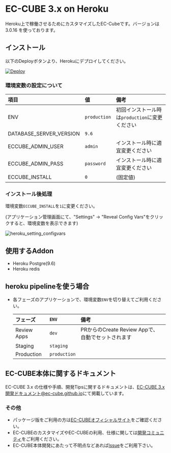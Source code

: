 # EC-CUBE 3.x on Heroku

Heroku上で稼働させるためにカスタマイズしたEC-Cubeです。バージョンは 3.0.16 を使っております。

## インストール

以下のDeployボタンより、Herokuにデプロイしてください。

[![Deploy](https://www.herokucdn.com/deploy/button.png)](https://heroku.com/deploy)

### 環境変数の設定について

|項目|値|備考|
|:--|:--|:--|
|ENV|`production`|初回インストール時は`production`に変更ください|
|DATABASE_SERVER_VERSION|`9.6`||
|ECCUBE_ADMIN_USER|`admin`|インストール時に適宜変更ください|
|ECCUBE_ADMIN_PASS|`password`|インストール時に適宜変更ください|
|ECCUBE_INSTALL|`0`|(固定値)|

### インストール後処理

環境変数`ECCUBE_INSTALL`を`1`に変更ください。

(アプリケーション管理画面にて、"Settings" -> "Reveal Config Vars"をクリックすると、環境変数を表示できます)

![heroku_setting_configvars](https://user-images.githubusercontent.com/863990/41895099-0ca64cbe-795c-11e8-93b5-b4f105f28653.png)

## 使用するAddon

* Heroku Postgre(9.6)
* Heroku redis

## heroku pipelineを使う場合

* 各フェーズのアプリケーションで、環境変数`ENV`を切り替えてご利用ください。

    |フェーズ|`ENV`|備考|
    |:--|:--|:--|
    |Review Apps|`dev`|PRからのCreate Review Appで、自動でセットされます|
    |Staging|`staging`||
    |Production|`production`||

## EC-CUBE本体に関するドキュメント

EC-CUBE 3.x の仕様や手順、開発Tipsに関するドキュメントは、[EC-CUBE 3.x 開発ドキュメント@ec-cube.github.io](http://ec-cube.github.io/)にて掲載しています。

### その他

+ パッケージ版をご利用の方は[EC-CUBEオフィシャルサイト](http://www.ec-cube.net)をご確認ください。  
+ EC-CUBEのカスタマイズやEC-CUBEの利用、仕様に関しては[開発コミュニティ](http://xoops.ec-cube.net)をご利用ください。  
+ EC-CUBE本体開発にあたって不明点などあれば[Issue](https://github.com/EC-CUBE/ec-cube/wiki/Issues%E3%81%AE%E5%88%A9%E7%94%A8%E6%96%B9%E6%B3%95)をご利用下さい。
